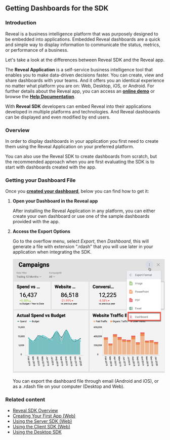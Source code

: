 ## Getting Dashboards for the SDK

### Introduction

Reveal is a business intelligence platform that was purposely designed to be embedded into applications. Embedded Reveal dashboards are a quick and simple way to display information to communicate the status, metrics, or performance of a business.  

Let's take a look at the differences between Reveal SDK and the Reveal app.

The **Reveal Application** is a self-service business intelligence tool that enables you to make data-driven decisions faster. You can create, view and share dashboards with your teams. And it offers you an identical experience no matter what platform you are on: Web, Desktop, iOS, or Android. For further details about the Reveal app, you can access an [**online demo**](https://app.revealbi.io/) or browse the [**Help Documentation**](https://www.revealbi.io/help/).

With **Reveal SDK** developers can embed Reveal into their applications developed in multiple platforms and technologies. And Reveal dashboards can be displayed and even modified by end users.

### Overview

In order to display dashboards in your application you first need to create them using the Reveal Application on your preferred platform.

You can also use the Reveal SDK to create dashboards from scratch, but the recommended approach when you are first evaluating the SDK is to start with dashboards created with the app.

### Getting your Dashboard File

Once you [**created your dashboard**](https://www.revealbi.io/help/creating-dashboards), below you can find how to get it:

1.  **Open your Dashboard in the Reveal app**

    After installing the Reveal Application in any platform, you can either create your own dashboard or use one of the sample dashboards provided with the app.

2.  **Access the Export Options**

    Go to the overflow menu, select *Export*, then *Dashboard*, this will generate a file with extension “.rdash” that you will use later in your application when integrating the SDK.

    ![export\_dashboards\_sdk\_web](images/export_dashboards_sdk_web.png)

    You can export the dashboard file through email (Android and iOS), or as a .rdash file on your computer (Desktop and Web).

### Related content
  - [Reveal SDK Overview](sdk-overview.md)
  - [Creating Your First App (Web)](create-first-app-web.md)
  - [Using the Server SDK (Web)](server-sdk-web.md)
  - [Using the Client SDK (Web)](client-sdk-web.md)
  - [Using the Desktop SDK](desktop-sdk.md)
